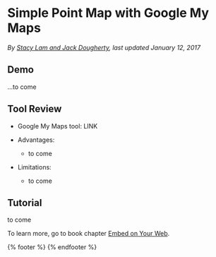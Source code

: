# Simple Point Map with Google My Maps

*By [Stacy Lam and Jack Dougherty](../../introduction/who.md), last updated January 12, 2017*

## Demo

...to come

## Tool Review
- Google My Maps tool: LINK
- Advantages:
  - to come

- Limitations:
  - to come

## Tutorial

to come

 To learn more, go to book chapter [Embed on Your Web](https://www.datavizforall.org/embed/).

{% footer %}
{% endfooter %}
